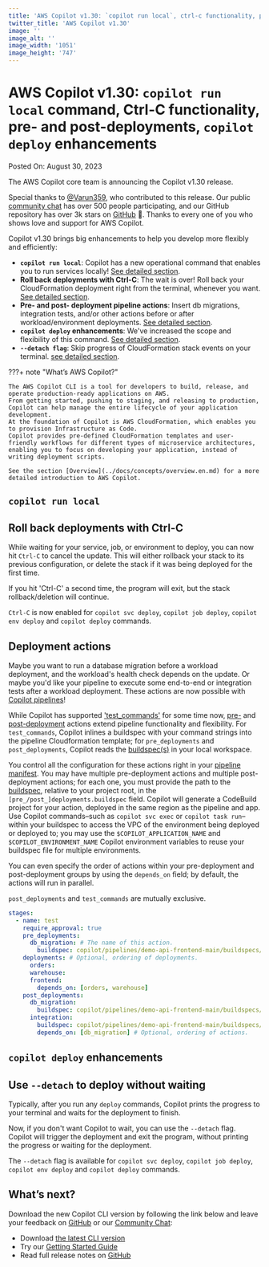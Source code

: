 ```yaml
---
title: 'AWS Copilot v1.30: `copilot run local`, ctrl-c functionality, pre- and post-deployments, `copilot deploy` enhancements'
twitter_title: 'AWS Copilot v1.30'
image: ''
image_alt: ''
image_width: '1051'
image_height: '747'
---
```


# AWS Copilot v1.30: `copilot run local` command, Ctrl-C functionality, pre- and post-deployments, `copilot deploy` enhancements

Posted On: August 30, 2023

The AWS Copilot core team is announcing the Copilot v1.30 release.

Special thanks to [@Varun359](https://github.com/Varun359), who contributed to this release.
Our public [сommunity сhat](https://app.gitter.im/#/room/#aws_copilot-cli:gitter.im) has over 500 people participating, and our GitHub repository has over 3k stars on [GitHub](http://github.com/aws/copilot-cli/) 🚀.
Thanks to every one of you who shows love and support for AWS Copilot.

Copilot v1.30 brings big enhancements to help you develop more flexibly and efficiently:

- **`copilot run local`**: Copilot has a new operational command that enables you to run services locally! [See detailed section](#copilot-run-local).
- **Roll back deployments with Ctrl-C**: The wait is over! Roll back your CloudFormation deployment right from the terminal, whenever you want. [See detailed section](#roll-back-deployments-with-ctrl-c).
- **Pre- and post- deployment pipeline actions**: Insert db migrations, integration tests, and/or other actions before or after workload/environment deployments. [See detailed section](#deployment-actions). 
- **`copilot deploy` enhancements**: We've increased the scope and flexibility of this command. [See detailed section](#copilot-deploy-enhancements).
- **`--detach flag`**: Skip progress of CloudFormation stack events on your terminal. [see detailed section](#use---detach-to-deploy-without-waiting).

???+ note "What’s AWS Copilot?"

    The AWS Copilot CLI is a tool for developers to build, release, and operate production-ready applications on AWS.
    From getting started, pushing to staging, and releasing to production, Copilot can help manage the entire lifecycle of your application development.
    At the foundation of Copilot is AWS CloudFormation, which enables you to provision Infrastructure as Code.
    Copilot provides pre-defined CloudFormation templates and user-friendly workflows for different types of microservice architectures,
    enabling you to focus on developing your application, instead of writing deployment scripts.

    See the section [Overview](../docs/concepts/overview.en.md) for a more detailed introduction to AWS Copilot.

## `copilot run local`

## Roll back deployments with Ctrl-C

While waiting for your service, job, or environment to deploy, you can now hit `Ctrl-C` to cancel the update. This will either rollback your stack to its previous configuration, or delete the stack if it was being deployed for the first time.

If you hit 'Ctrl-C' a second time, the program will exit, but the stack rollback/deletion will continue.

`Ctrl-C` is now enabled for `copilot svc deploy`, `copilot job deploy`, `copilot env deploy` and `copilot deploy` commands.

## Deployment actions
Maybe you want to run a database migration before a workload deployment, and the workload's health check depends on the
update. Or maybe you'd like your pipeline to execute some end-to-end or integration tests after a workload deployment. These actions are
now possible with [Copilot pipelines](../docs/concepts/pipelines.en.md)!  

While Copilot has supported ['test_commands'](https://aws.github.io/copilot-cli/docs/manifest/pipeline/#stages-test-cmds) for some time now, [pre-](https://aws.github.io/copilot-cli/docs/manifest/pipeline/#stages-predeployments) and [post-deployment](https://aws.github.io/copilot-cli/docs/manifest/pipeline/#stages-postdeployments) actions extend pipeline functionality 
and flexibility. For `test_commands`, Copilot inlines a buildspec with your command strings into the pipeline
Cloudformation template; for `pre_deployments` and `post_deployments`, Copilot reads the [buildspec(s)](https://docs.aws.amazon.com/codebuild/latest/userguide/build-spec-ref.html)
in your local workspace.  

You control all the configuration for these actions right in your [pipeline manifest](../docs/manifest/pipeline.en.md). You may have multiple pre-deployment actions and multiple 
post-deployment actions; for each one, you must provide the path to the [buildspec](https://docs.aws.amazon.com/codebuild/latest/userguide/build-spec-ref.html),
relative to your project root, in the `[pre_/post_]deployments.buildspec` field. Copilot will generate a CodeBuild project for your action, deployed
in the same region as the pipeline and app. Use Copilot commands–such as `copilot svc exec` or `copilot task run`–within your buildspec to access the VPC of the environment
being deployed or deployed to; you may use the `$COPILOT_APPLICATION_NAME` and `$COPILOT_ENVIRONMENT_NAME` Copilot environment variables
to reuse your buildspec file for multiple environments.

You can even specify the order of actions within your pre-deployment and
post-deployment groups by using the `depends_on` field; by default, the actions will run in parallel. 

`post_deployments` and `test_commands` are mutually exclusive.
```yaml
stages:
  - name: test
    require_approval: true
    pre_deployments:
      db_migration: # The name of this action.
        buildspec: copilot/pipelines/demo-api-frontend-main/buildspecs/buildspec.yml # The path to the buildspec.
    deployments: # Optional, ordering of deployments. 
      orders:
      warehouse:
      frontend:
        depends_on: [orders, warehouse]
    post_deployments:
      db_migration:
        buildspec: copilot/pipelines/demo-api-frontend-main/buildspecs/post_buildspec.yml
      integration:
        buildspec: copilot/pipelines/demo-api-frontend-main/buildspecs/integ-buildspec.yml
        depends_on: [db_migration] # Optional, ordering of actions.
```

## `copilot deploy` enhancements

## Use `--detach` to deploy without waiting

Typically, after you run any `deploy` commands, Copilot prints the progress to your terminal and waits for the deployment to finish.

Now, if you don't want Copilot to wait, you can use the `--detach` flag. Copilot will trigger the deployment and exit the program, without printing the progress or waiting for the deployment.

The `--detach` flag is available for `copilot svc deploy`, `copilot job deploy`, `copilot env deploy` and `copilot deploy` commands.

## What’s next?

Download the new Copilot CLI version by following the link below and leave your feedback on [GitHub](https://github.com/aws/copilot-cli/) or our [Community Chat](https://gitter.im/aws/copilot-cli):

- Download [the latest CLI version](../docs/getting-started/install.en.md)
- Try our [Getting Started Guide](../docs/getting-started/first-app-tutorial.en.md)
- Read full release notes on [GitHub](https://github.com/aws/copilot-cli/releases/tag/v1.30.0)